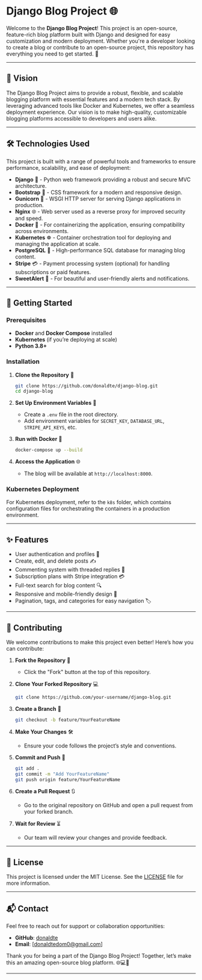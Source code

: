 # Django Blog Project 🌐

Welcome to the **Django Blog Project**! This project is an open-source, feature-rich blog platform built with Django and designed for easy customization and modern deployment. Whether you're a developer looking to create a blog or contribute to an open-source project, this repository has everything you need to get started. 🚀

---

## 🌟 Vision

The Django Blog Project aims to provide a robust, flexible, and scalable blogging platform with essential features and a modern tech stack. By leveraging advanced tools like Docker and Kubernetes, we offer a seamless deployment experience. Our vision is to make high-quality, customizable blogging platforms accessible to developers and users alike.

---

## 🛠️ Technologies Used

This project is built with a range of powerful tools and frameworks to ensure performance, scalability, and ease of deployment:

- **Django** 🐍 - Python web framework providing a robust and secure MVC architecture.
- **Bootstrap** 🎨 - CSS framework for a modern and responsive design.
- **Gunicorn** 🦄 - WSGI HTTP server for serving Django applications in production.
- **Nginx** 🌐 - Web server used as a reverse proxy for improved security and speed.
- **Docker** 🐳 - For containerizing the application, ensuring compatibility across environments.
- **Kubernetes** ☸️ - Container orchestration tool for deploying and managing the application at scale.
- **PostgreSQL** 🐘 - High-performance SQL database for managing blog content.
- **Stripe** 💳 - Payment processing system (optional) for handling subscriptions or paid features.
- **SweetAlert** 🍬 - For beautiful and user-friendly alerts and notifications.

---

## 🚀 Getting Started

### Prerequisites

- **Docker** and **Docker Compose** installed
- **Kubernetes** (if you’re deploying at scale)
- **Python 3.8+**

### Installation

1. **Clone the Repository** 📂
   ```bash
   git clone https://github.com/donaldte/django-blog.git
   cd django-blog
   ```

2. **Set Up Environment Variables** 🔐
   - Create a `.env` file in the root directory.
   - Add environment variables for `SECRET_KEY`, `DATABASE_URL`, `STRIPE_API_KEYS`, etc.

3. **Run with Docker** 🐳
   ```bash
   docker-compose up --build
   ```

4. **Access the Application** 🌐
   - The blog will be available at `http://localhost:8000`.

### Kubernetes Deployment

For Kubernetes deployment, refer to the `k8s` folder, which contains configuration files for orchestrating the containers in a production environment.

---

## ✨ Features

- User authentication and profiles 👤
- Create, edit, and delete posts ✍️
- Commenting system with threaded replies 💬
- Subscription plans with Stripe integration 💳
- Full-text search for blog content 🔍
- Responsive and mobile-friendly design 📱
- Pagination, tags, and categories for easy navigation 🏷️

---

## 🤝 Contributing

We welcome contributions to make this project even better! Here’s how you can contribute:

1. **Fork the Repository** 🍴
   - Click the "Fork" button at the top of this repository.

2. **Clone Your Forked Repository** 💻
   ```bash
   git clone https://github.com/your-username/django-blog.git
   ```

3. **Create a Branch** 🌿
   ```bash
   git checkout -b feature/YourFeatureName
   ```

4. **Make Your Changes** 🛠️
   - Ensure your code follows the project’s style and conventions.

5. **Commit and Push** 🚀
   ```bash
   git add .
   git commit -m "Add YourFeatureName"
   git push origin feature/YourFeatureName
   ```

6. **Create a Pull Request** 🔃
   - Go to the original repository on GitHub and open a pull request from your forked branch.

7. **Wait for Review** ⏳
   - Our team will review your changes and provide feedback.

---

## 📜 License

This project is licensed under the MIT License. See the [LICENSE](LICENSE) file for more information.

---

## 📬 Contact

Feel free to reach out for support or collaboration opportunities:

- **GitHub**: [donaldte](https://github.com/donaldte)
- **Email**: [donaldtedom0@gmail.com]

Thank you for being a part of the Django Blog Project! Together, let’s make this an amazing open-source blog platform. 🌐💻🎉

---
